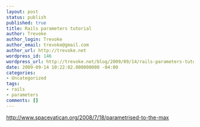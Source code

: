 ```yaml
---
layout: post
status: publish
published: true
title: Rails parameters tutorial
author: Trevoke
author_login: Trevoke
author_email: trevoke@gmail.com
author_url: http://trevoke.net
wordpress_id: 146
wordpress_url: http://trevoke.net/blog/2009/09/14/rails-parameters-tutorial/
date: 2009-09-14 10:22:02.000000000 -04:00
categories:
- Uncategorized
tags:
- rails
- parameters
comments: []
---
```

http://www.spacevatican.org/2008/7/18/parametrised-to-the-max
